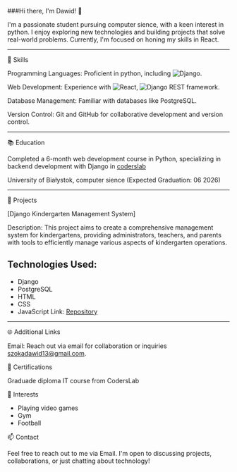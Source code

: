 ###Hi there, I'm Dawid! 👋

I'm a passionate student pursuing computer sience, with a keen interest in python. I enjoy exploring new technologies and building projects that solve real-world problems. Currently, I'm focused on honing my skills in React.

---

🌟 Skills

Programming Languages: Proficient in python, including ![Django](https://img.shields.io/badge/-Django-092E20?style=flat-square&logo=django&logoColor=white).

Web Development: Experience with  ![React](https://img.shields.io/badge/-React-61DAFB?style=flat-square&logo=react&logoColor=black), ![Django REST framework](https://img.shields.io/badge/-Django%20REST%20framework-092E20?style=flat-square&logo=django&logoColor=white).

Database Management: Familiar with databases like PostgreSQL.

Version Control: Git and GitHub for collaborative development and version control.

---

📚 Education

Completed a 6-month web development course in Python, specializing in backend development with Django in [coderslab](https://coderslab.pl/pl?utm_source=google&utm_medium=cpc&utm_campaign=ga_brand_coders-lab_brand_1%202_%5Bmax-clk%5D&utm_content=&utm_term=coderslab&utm_dvc=c_&utm_match=e&utm_pos=&utm_net=g&utm_plc=&id=157065575486&gclid=Cj0KCQjw97SzBhDaARIsAFHXUWDBwI6US2ZqG6h3lD7tITzW5ThmW6zvxEqU1smxUvJy7bhBcc3FP_QaAh_PEALw_wcB&utm_adgroup=&gad_source=1)

University of Białystok, computer sience (Expected Graduation: 06 2026)

---

🚀 Projects

[Django Kindergarten Management System]

Description: This project aims to create a comprehensive management system for kindergartens, providing administrators, teachers, and parents with tools to efficiently manage various aspects of kindergarten operations.

## Technologies Used:
- Django
- PostgreSQL
- HTML
- CSS
- JavaScript
Link: [Repository](https://github.com/DawidSzoka1/KindergartenDjangoDev)

---

🌐 Additional Links

Email: Reach out via email for collaboration or inquiries szokadawid13@gmail.com.


📝 Certifications

Graduade diploma IT course from CodersLab

🌱 Interests

- Playing video games
- Gym
- Football 

📫 Contact

Feel free to reach out to me via Email. I'm open to discussing projects, collaborations, or just chatting about technology!
